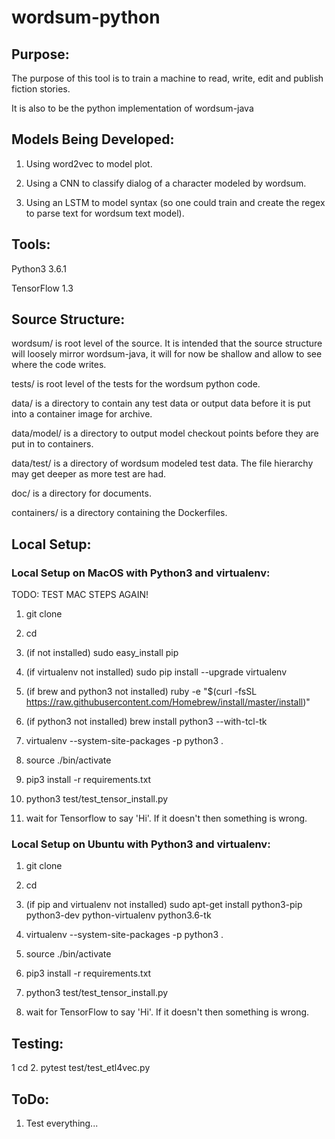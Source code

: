 # wordsum-python

## Purpose:
The purpose of this tool is to train a machine to read, write, edit and publish fiction stories.

It is also to be the python implementation of wordsum-java

## Models Being Developed:
1. Using word2vec to model plot.

2. Using a CNN to classify dialog of a character modeled by wordsum.

3. Using an LSTM to model syntax (so one could train and create the regex to parse text for wordsum text model).

## Tools:
Python3 3.6.1

TensorFlow 1.3


## Source Structure:

wordsum/ is root level of the source. It is intended that the source structure will
        loosely mirror wordsum-java, it will for now be shallow and allow to
        see where the code writes.

tests/ is root level of the tests for the wordsum python code.

data/ is a directory to contain any test data or output data before it is put
        into a container image for archive.

data/model/ is a directory to output model checkout points before they are put in to
        containers.

data/test/ is a directory of wordsum modeled test data. The file hierarchy may get
        deeper as more test are had.

doc/ is a directory for documents.

containers/ is a directory containing the Dockerfiles.

## Local Setup:

### Local Setup on MacOS with Python3 and virtualenv:
TODO: TEST MAC STEPS AGAIN!
1. git clone <source>

2. cd <source>

3. (if not installed) sudo easy_install pip

4. (if virtualenv not installed) sudo pip install --upgrade virtualenv

5. (if brew and python3 not installed) ruby -e "$(curl -fsSL https://raw.githubusercontent.com/Homebrew/install/master/install)"

6. (if python3 not installed) brew install python3 --with-tcl-tk

7. virtualenv --system-site-packages -p python3 .

8. source ./bin/activate

9. pip3 install -r requirements.txt

10. python3 test/test_tensor_install.py

11. wait for Tensorflow to say 'Hi'. If it doesn't then something is wrong.


### Local Setup on Ubuntu with Python3 and virtualenv:

1. git clone <source>

2. cd <source>

3. (if pip and virtualenv not installed) sudo apt-get install python3-pip python3-dev python-virtualenv python3.6-tk

4. virtualenv --system-site-packages -p python3 .

5. source ./bin/activate

6. pip3 install -r requirements.txt

7. python3 test/test_tensor_install.py

8. wait for TensorFlow to say 'Hi'. If it doesn't then something is wrong.


## Testing:
1  cd <source>
2. pytest test/test_etl4vec.py

## ToDo:
1. Test everything...

